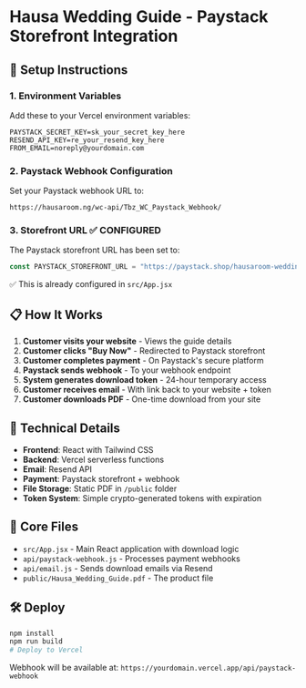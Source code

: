 # Hausa Wedding Guide - Paystack Storefront Integration

## 🚀 Setup Instructions

### 1. Environment Variables

Add these to your Vercel environment variables:

```env
PAYSTACK_SECRET_KEY=sk_your_secret_key_here
RESEND_API_KEY=re_your_resend_key_here
FROM_EMAIL=noreply@yourdomain.com
```

### 2. Paystack Webhook Configuration

Set your Paystack webhook URL to:

```
https://hausaroom.ng/wc-api/Tbz_WC_Paystack_Webhook/
```

### 3. Storefront URL ✅ CONFIGURED

The Paystack storefront URL has been set to:

```javascript
const PAYSTACK_STOREFRONT_URL = "https://paystack.shop/hausaroom-wedding-guide";
```

✅ This is already configured in `src/App.jsx`

## 📋 How It Works

1. **Customer visits your website** - Views the guide details
2. **Customer clicks "Buy Now"** - Redirected to Paystack storefront
3. **Customer completes payment** - On Paystack's secure platform
4. **Paystack sends webhook** - To your webhook endpoint
5. **System generates download token** - 24-hour temporary access
6. **Customer receives email** - With link back to your website + token
7. **Customer downloads PDF** - One-time download from your site

## 🔧 Technical Details

- **Frontend**: React with Tailwind CSS
- **Backend**: Vercel serverless functions
- **Email**: Resend API
- **Payment**: Paystack storefront + webhook
- **File Storage**: Static PDF in `/public` folder
- **Token System**: Simple crypto-generated tokens with expiration

## 📁 Core Files

- `src/App.jsx` - Main React application with download logic
- `api/paystack-webhook.js` - Processes payment webhooks
- `api/email.js` - Sends download emails via Resend
- `public/Hausa_Wedding_Guide.pdf` - The product file

## 🛠 Deploy

```bash
npm install
npm run build
# Deploy to Vercel
```

Webhook will be available at: `https://yourdomain.vercel.app/api/paystack-webhook`
